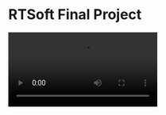 # RTSoft Final Project
![caption](https://github.com/Dm1tryS1/RTSoftProject/blob/main/Demonstration.mp4)
